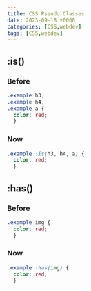 ```yaml
---
title: CSS Pseudo Classes
date: 2023-09-18 +0000
categories: [CSS,webdev]
tags: [CSS,webdev]
---
```


## :is()

### Before

```css
.example h3,
.example h4,
.example a {
  color: red;
  }

```

### Now

```css
.example :is(h3, h4, a) {
  color: red;
  }
```

## :has()

### Before

```css
.example img {
  color: red;
  }

```

### Now

```css
.example :has(img) {
  color: red;
  }
```
